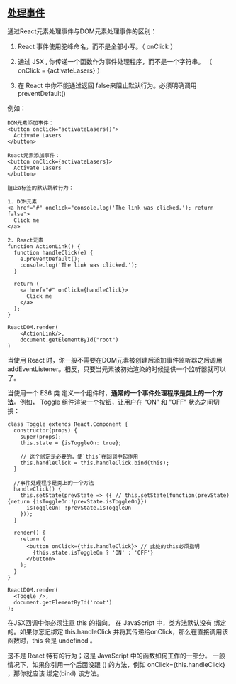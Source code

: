 ## [处理事件](http://www.css88.com/react/docs/events.html#clipboard-events)

通过React元素处理事件与DOM元素处理事件的区别：

1. React 事件使用驼峰命名，而不是全部小写。（ onClick ）

2. 通过 JSX , 你传递一个函数作为事件处理程序，而不是一个字符串。 （ onClick = {activateLasers} ）
 
3. 在 React 中你不能通过返回 false来阻止默认行为。必须明确调用 preventDefault() 

例如：
	
	DOM元素添加事件：
	<button onclick="activateLasers()">
	  Activate Lasers
	</button>
	
	React元素添加事件：
	<button onClick={activateLasers}>
	  Activate Lasers
	</button>

	阻止a标签的默认跳转行为：

	1. DOM元素
	<a href="#" onclick="console.log('The link was clicked.'); return false">
	  Click me
	</a>

	2. React元素
	function ActionLink() {
	  function handleClick(e) {
	    e.preventDefault();
	    console.log('The link was clicked.');
	  }
	
	  return (
	    <a href="#" onClick={handleClick}>
	      Click me
	    </a>
	  );
	}

	ReactDOM.render(
		<ActionLink/>,
		document.getElementById("root")
	)


当使用 React 时，你一般不需要在DOM元素被创建后添加事件监听器之后调用 addEventListener。相反，只要当元素被初始渲染的时候提供一个监听器就可以了。

当使用一个 ES6 类 定义一个组件时，**通常的一个事件处理程序是类上的一个方法**。例如， Toggle 组件渲染一个按钮，让用户在 “ON” 和 "OFF" 状态之间切换：

	class Toggle extends React.Component {
	  constructor(props) {
	    super(props);
	    this.state = {isToggleOn: true};
	
	    // 这个绑定是必要的，使`this`在回调中起作用
	    this.handleClick = this.handleClick.bind(this);
	  }
	
	  //事件处理程序是类上的一个方法
	  handleClick() {
	    this.setState(prevState => ({ // this.setState(function(prevState){return {isToggleOn:!prevState.isToggleOn}})
	      isToggleOn: !prevState.isToggleOn
	    }));
	  }
	
	  render() {
	    return (
	      <button onClick={this.handleClick}> // 此处的this必须指明
	        {this.state.isToggleOn ? 'ON' : 'OFF'}
	      </button>
	    );
	  }
	}
	
	ReactDOM.render(
	  <Toggle />,
	  document.getElementById('root')
	);

在JSX回调中你必须注意 this 的指向。 在 JavaScript 中，类方法默认没有 绑定 的。如果你忘记绑定 this.handleClick 并将其传递给onClick，那么在直接调用该函数时，this 会是 undefined 。

这不是 React 特有的行为；这是 JavaScript 中的函数如何工作的一部分。 一般情况下，如果你引用一个后面没跟 () 的方法，例如 onClick={this.handleClick} ，那你就应该 绑定(bind) 该方法。